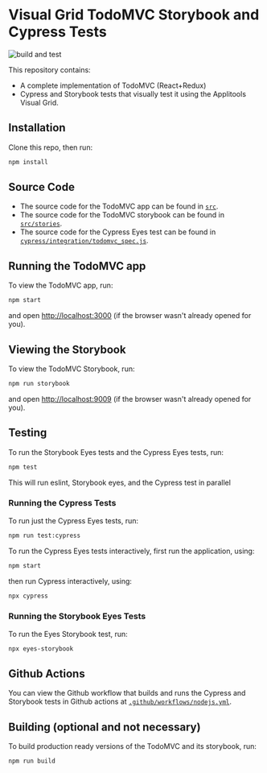 # Visual Grid TodoMVC Storybook and Cypress Tests

![build and test](https://github.com/giltayar/visual-grid-todomvc-tests/workflows/build%20and%20test/badge.svg)

This repository contains:

* A complete implementation of TodoMVC (React+Redux)
* Cypress and Storybook tests that visually test it using the Applitools Visual Grid.

## Installation

Clone this repo, then run:

```sh
npm install
```

## Source Code

* The source code for the TodoMVC app can be found in [`src`](src).
* The source code for the TodoMVC storybook can be found in
[`src/stories`](src/stories).
* The source code for the Cypress Eyes test can be found in
[`cypress/integration/todomvc_spec.js`](cypress/integration/todomvc_spec.js).

## Running the TodoMVC app

To view the TodoMVC app, run:

```sh
npm start
```

and open <http://localhost:3000> (if the browser wasn't already opened for you).

## Viewing the Storybook

To view the TodoMVC Storybook, run:

```sh
npm run storybook
```

and open <http://localhost:9009> (if the browser wasn't already opened for you).

## Testing

To run the Storybook Eyes tests and the Cypress Eyes tests, run:

```sh
npm test
```

This will run eslint, Storybook eyes, and the Cypress test in parallel

### Running the Cypress Tests

To run just the Cypress Eyes tests, run:

```sh
npm run test:cypress
```

To run the Cypress Eyes tests interactively, first run the application, using:

```sh
npm start
```

then run Cypress interactively, using:

```sh
npx cypress
```

### Running the Storybook Eyes Tests

To run the Eyes Storybook test, run:

```sh
npx eyes-storybook
```

## Github Actions

You can view the Github workflow that builds and runs the Cypress and Storybook tests
in Github actions at [`.github/workflows/nodejs.yml`](.github/workflows/nodejs.yml).

## Building (optional and not necessary)

To build production ready versions of the TodoMVC and its storybook, run:

```sh
npm run build
```
